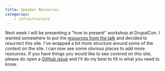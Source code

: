 ```yaml
---
title: Speaker Resources
categories:
    - infrastructure
---
```


Next week I will be presenting a "how to present" workshop at DrupalCon. I wanted somewhere to put the [resources from the talk](/speaker-training) and decided to resurrect this site. I've wrapped a bit more structure around some of the content on the site. I can now see some obvious places to add more resources. If you have things you would like to see covered on this site, please do open a [GitHub issue](http://github.com/emmajane/tito) and I'll do my best to fill in what you need to know.
